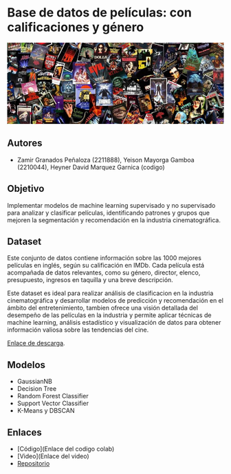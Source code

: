 # Base de datos de películas: con calificaciones y género


![Banner del Proyecto](/Peliculas.jpg) 

## **Autores**
- Zamir Granados Peñaloza (2211888), Yeison Mayorga Gamboa (2210044), Heyner David Marquez Garnica (codigo)

## **Objetivo**
Implementar modelos de machine learning supervisado y no supervisado para analizar y clasificar películas, identificando patrones y grupos que mejoren la segmentación y recomendación en la industria cinematográfica.

## **Dataset**
Este conjunto de datos contiene información sobre las 1000 mejores películas en inglés, según su calificación en IMDb. Cada película está acompañada de datos relevantes, como su género, director, elenco, presupuesto, ingresos en taquilla y una breve descripción.

Este dataset es ideal para realizar análisis de clasificacion en la industria cinematográfica y desarrollar modelos de predicción y recomendación en el ámbito del entretenimiento, tambien ofrece una visión detallada del desempeño de las películas en la industria y permite aplicar técnicas de machine learning, análisis estadístico y visualización de datos para obtener información valiosa sobre las tendencias del cine.

[Enlace de descarga](https://www.kaggle.com/datasets/ochid7/a-dataset-of-movie-information-and-rating/data).

## **Modelos**
- GaussianNB
- Decision Tree
- Random Forest Classifier
- Support Vector Classifier
- K-Means y DBSCAN 

## **Enlaces**
- [Código](Enlace del codigo colab)
- [Video](Enlace del video)
- [Repositorio](https://github.com/Zamir2211888/Base-de-datos-de-peliculas)

